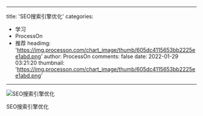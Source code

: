 
---
title: 'SEO搜索引擎优化'
categories: 
 - 学习
 - ProcessOn
 - 推荐
headimg: 'https://img.processon.com/chart_image/thumb/605dc4115653bb2225ee1abd.png'
author: ProcessOn
comments: false
date: 2022-01-29 03:21:20
thumbnail: 'https://img.processon.com/chart_image/thumb/605dc4115653bb2225ee1abd.png'
---

<div>   
<img class="thumb" alt="SEO搜索引擎优化" src="https://img.processon.com/chart_image/thumb/605dc4115653bb2225ee1abd.png" referrerpolicy="no-referrer">
<p>SEO搜索引擎优化</p>  
</div>
            
